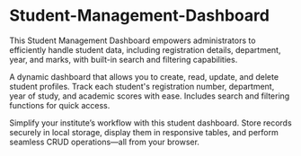 # Student-Management-Dashboard
This Student Management Dashboard empowers administrators to efficiently handle student data, including registration details, department, year, and marks, with built-in search and filtering capabilities.

A dynamic dashboard that allows you to create, read, update, and delete student profiles. Track each student's registration number, department, year of study, and academic scores with ease. Includes search and filtering functions for quick access.

Simplify your institute’s workflow with this student dashboard. Store records securely in local storage, display them in responsive tables, and perform seamless CRUD operations—all from your browser.
